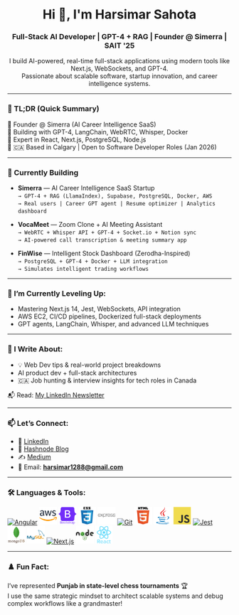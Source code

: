 <h1 align="center">Hi 👋, I'm Harsimar Sahota</h1>
<h3 align="center"> Full-Stack AI Developer | GPT-4 + RAG | Founder @ Simerra | SAIT '25</h3>

<p align="center">
  I build AI-powered, real-time full-stack applications using modern tools like Next.js, WebSockets, and GPT-4.<br>
  Passionate about scalable software, startup innovation, and career intelligence systems.
</p>

---

### 📌 TL;DR (Quick Summary)
🔹 Founder @ Simerra (AI Career Intelligence SaaS)  
🔹 Building with GPT-4, LangChain, WebRTC, Whisper, Docker  
🔹 Expert in React, Next.js, PostgreSQL, Node.js  
🔹 🇨🇦 Based in Calgary | Open to Software Developer Roles (Jan 2026)

---

### 🧠 Currently Building

-  **Simerra** — AI Career Intelligence SaaS Startup  
  `→ GPT-4 + RAG (LlamaIndex), Supabase, PostgreSQL, Docker, AWS`  
  `→ Real users | Career GPT agent | Resume optimizer | Analytics dashboard`

-   **VocaMeet** — Zoom Clone + AI Meeting Assistant  
  `→ WebRTC + Whisper API + GPT-4 + Socket.io + Notion sync`  
  `→ AI-powered call transcription & meeting summary app`

-   **FinWise** — Intelligent Stock Dashboard (Zerodha-Inspired)  
  `→ PostgreSQL + GPT-4 + Docker + LLM integration`  
  `→ Simulates intelligent trading workflows`

---

### 🧩 I’m Currently Leveling Up:

-  Mastering Next.js 14, Jest, WebSockets, API integration  
-  AWS EC2, CI/CD pipelines, Dockerized full-stack deployments  
-  GPT agents, LangChain, Whisper, and advanced LLM techniques  

---

### 📝 I Write About:

- 💡 Web Dev tips & real-world project breakdowns  
-  AI product dev + full-stack architectures  
- 🇨🇦 Job hunting & interview insights for tech roles in Canada  

📬 Read: [My LinkedIn Newsletter](https://www.linkedin.com/newsletters/7171421300911984640/)

---

### 📫 Let’s Connect:

- 🔗 [LinkedIn](https://www.linkedin.com/in/harsimar-sahota/)  
- 🧠 [Hashnode Blog](https://harsimar-sahota.hashnode.dev/)  
- ✍️ [Medium](https://medium.com/@HARSIMAR-SAHOTA)  
- 📧 Email: **harsimar1288@gmail.com**

---

### 🛠️ Languages & Tools:

<p align="left">
  <a href="https://angular.io" target="_blank"><img src="https://angular.io/assets/images/logos/angular/angular.svg" alt="Angular" width="40" height="40"/></a>
  <a href="https://aws.amazon.com" target="_blank"><img src="https://raw.githubusercontent.com/devicons/devicon/master/icons/amazonwebservices/amazonwebservices-original-wordmark.svg" alt="AWS" width="40" height="40"/></a>
  <a href="https://getbootstrap.com" target="_blank"><img src="https://raw.githubusercontent.com/devicons/devicon/master/icons/bootstrap/bootstrap-plain-wordmark.svg" alt="Bootstrap" width="40" height="40"/></a>
  <a href="https://www.w3schools.com/css/" target="_blank"><img src="https://raw.githubusercontent.com/devicons/devicon/master/icons/css3/css3-original-wordmark.svg" alt="CSS" width="40" height="40"/></a>
  <a href="https://expressjs.com" target="_blank"><img src="https://raw.githubusercontent.com/devicons/devicon/master/icons/express/express-original-wordmark.svg" alt="Express" width="40" height="40"/></a>
  <a href="https://git-scm.com/" target="_blank"><img src="https://www.vectorlogo.zone/logos/git-scm/git-scm-icon.svg" alt="Git" width="40" height="40"/></a>
  <a href="https://www.w3.org/html/" target="_blank"><img src="https://raw.githubusercontent.com/devicons/devicon/master/icons/html5/html5-original-wordmark.svg" alt="HTML5" width="40" height="40"/></a>
  <a href="https://www.java.com" target="_blank"><img src="https://raw.githubusercontent.com/devicons/devicon/master/icons/java/java-original.svg" alt="Java" width="40" height="40"/></a>
  <a href="https://developer.mozilla.org/en-US/docs/Web/JavaScript" target="_blank"><img src="https://raw.githubusercontent.com/devicons/devicon/master/icons/javascript/javascript-original.svg" alt="JavaScript" width="40" height="40"/></a>
  <a href="https://jestjs.io" target="_blank"><img src="https://www.vectorlogo.zone/logos/jestjsio/jestjsio-icon.svg" alt="Jest" width="40" height="40"/></a>
  <a href="https://www.mongodb.com/" target="_blank"><img src="https://raw.githubusercontent.com/devicons/devicon/master/icons/mongodb/mongodb-original-wordmark.svg" alt="MongoDB" width="40" height="40"/></a>
  <a href="https://www.mysql.com/" target="_blank"><img src="https://raw.githubusercontent.com/devicons/devicon/master/icons/mysql/mysql-original-wordmark.svg" alt="MySQL" width="40" height="40"/></a>
  <a href="https://nextjs.org/" target="_blank"><img src="https://cdn.worldvectorlogo.com/logos/nextjs-2.svg" alt="Next.js" width="40" height="40"/></a>
  <a href="https://nodejs.org" target="_blank"><img src="https://raw.githubusercontent.com/devicons/devicon/master/icons/nodejs/nodejs-original-wordmark.svg" alt="Node.js" width="40" height="40"/></a>
  <a href="https://reactjs.org/" target="_blank"><img src="https://raw.githubusercontent.com/devicons/devicon/master/icons/react/react-original-wordmark.svg" alt="React" width="40" height="40"/></a>
</p>

---

### ♟️ Fun Fact:

I’ve represented **Punjab in state-level chess tournaments** 🏆  
I use the same strategic mindset to architect scalable systems and debug complex workflows like a grandmaster!
